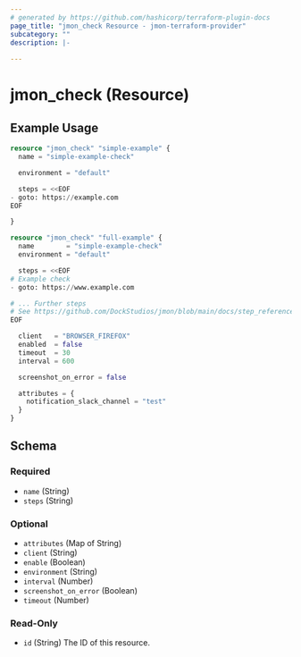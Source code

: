 ```yaml
---
# generated by https://github.com/hashicorp/terraform-plugin-docs
page_title: "jmon_check Resource - jmon-terraform-provider"
subcategory: ""
description: |-
  
---
```


# jmon_check (Resource)



## Example Usage

```terraform
resource "jmon_check" "simple-example" {
  name = "simple-example-check"

  environment = "default"

  steps = <<EOF
- goto: https://example.com
EOF

}

resource "jmon_check" "full-example" {
  name        = "simple-example-check"
  environment = "default"

  steps = <<EOF
# Example check
- goto: https://www.example.com

# ... Further steps
# See https://github.com/DockStudios/jmon/blob/main/docs/step_reference.md for more information
EOF

  client   = "BROWSER_FIREFOX"
  enabled  = false
  timeout  = 30
  interval = 600

  screenshot_on_error = false

  attributes = {
    notification_slack_channel = "test"
  }
}
```

<!-- schema generated by tfplugindocs -->
## Schema

### Required

- `name` (String)
- `steps` (String)

### Optional

- `attributes` (Map of String)
- `client` (String)
- `enable` (Boolean)
- `environment` (String)
- `interval` (Number)
- `screenshot_on_error` (Boolean)
- `timeout` (Number)

### Read-Only

- `id` (String) The ID of this resource.
